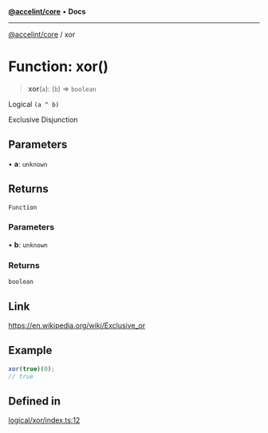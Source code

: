 [**@accelint/core**](../README.md) • **Docs**

***

[@accelint/core](../README.md) / xor

# Function: xor()

> **xor**(`a`): (`b`) => `boolean`

Logical `(a ^ b)`

Exclusive Disjunction

## Parameters

• **a**: `unknown`

## Returns

`Function`

### Parameters

• **b**: `unknown`

### Returns

`boolean`

## Link

https://en.wikipedia.org/wiki/Exclusive_or

## Example

```ts
xor(true)(0);
// true
```

## Defined in

[logical/xor/index.ts:12](https://github.com/gohypergiant/standard-toolkit/blob/424b88fd48a5bcc02ed99ee27fd64cd73349aa30/packages/core/src/logical/xor/index.ts#L12)

